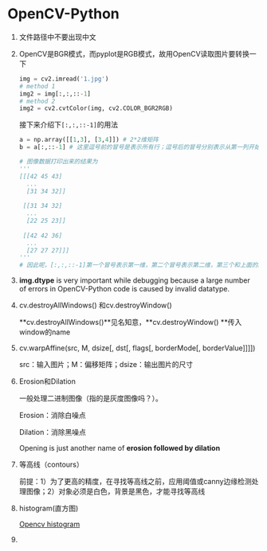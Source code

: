 # OpenCV-Python

1. 文件路径中不要出现中文

2. OpenCV是BGR模式，而pyplot是RGB模式，故用OpenCV读取图片要转换一下

   ```python
   img = cv2.imread('1.jpg')
   # method 1
   img2 = img[:,:,::-1]
   # method 2
   img2 = cv2.cvtColor(img, cv2.COLOR_BGR2RGB)
   ```

   接下来介绍下`[:,:,::-1]`的用法

   ```python
   a = np.array([[1,3], [3,4]]) # 2*2维矩阵
   b = a[:,::-1] # 这里逗号前的冒号是表示所有行；逗号后的冒号分别表示从第一列开始，到最后一列结束，步长为-1
   
   # 图像数据打印出来的结果为
   '''
   [[[42 45 43]
     ...
     [31 34 32]]
     
    [[31 34 32]
     ...
     [22 25 23]]
     
    [[42 42 36]
     ...
     [27 27 27]]]
   '''
   # 因此呢，[:,:,::-1]第一个冒号表示第一维，第二个冒号表示第二维，第三个和上面的解释相同
   ```

3. **img.dtype** is very important while debugging because a large number of errors in OpenCV-Python code is caused by invalid datatype.

4. cv.destroyAllWindows() 和cv.destroyWindow() 

   **cv.destroyAllWindows()**见名知意，**cv.destroyWindow() **传入window的name

5. cv.warpAffine(src, M, dsize[, dst[, flags[, borderMode[, borderValue]]]])

   src：输入图片；M：偏移矩阵；dsize：输出图片的尺寸

6. Erosion和Dilation

   一般处理二进制图像（指的是灰度图像吗？）。

   Erosion：消除白噪点

   Dilation：消除黑噪点

   Opening is just another name of **erosion followed by dilation**

7. 等高线（contours）

   前提：1）为了更高的精度，在寻找等高线之前，应用阈值或canny边缘检测处理图像；2）对象必须是白色，背景是黑色，才能寻找等高线

8. histogram(直方图)

   [Opencv histogram](https://docs.opencv.org/master/de/db2/tutorial_py_table_of_contents_histograms.html)

9. 